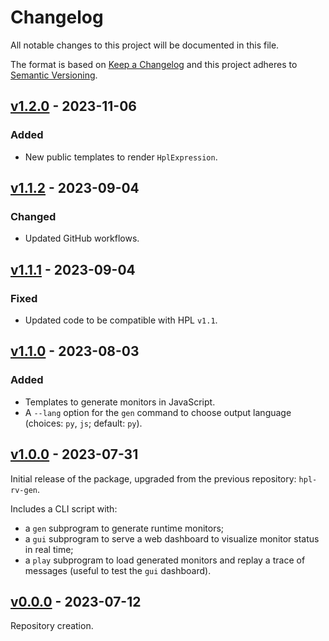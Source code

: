 # Changelog
All notable changes to this project will be documented in this file.

The format is based on [Keep a Changelog](http://keepachangelog.com/en/1.0.0/)
and this project adheres to [Semantic Versioning](http://semver.org/spec/v2.0.0.html).

## [v1.2.0](https://github.com/git-afsantos/hpl-rv/releases/tag/v1.2.0) - 2023-11-06
### Added
- New public templates to render `HplExpression`.

## [v1.1.2](https://github.com/git-afsantos/hpl-rv/releases/tag/v1.1.2) - 2023-09-04
### Changed
- Updated GitHub workflows.

## [v1.1.1](https://github.com/git-afsantos/hpl-rv/releases/tag/v1.1.1) - 2023-09-04
### Fixed
- Updated code to be compatible with HPL `v1.1`.

## [v1.1.0](https://github.com/git-afsantos/hpl-rv/releases/tag/v1.1.0) - 2023-08-03
### Added
- Templates to generate monitors in JavaScript.
- A `--lang` option for the `gen` command to choose output language (choices: `py`, `js`; default: `py`).

## [v1.0.0](https://github.com/git-afsantos/hpl-rv/releases/tag/v1.0.0) - 2023-07-31
Initial release of the package, upgraded from the previous repository: `hpl-rv-gen`.

Includes a CLI script with:

- a `gen` subprogram to generate runtime monitors;
- a `gui` subprogram to serve a web dashboard to visualize monitor status in real time;
- a `play` subprogram to load generated monitors and replay a trace of messages (useful to test the `gui` dashboard).

## [v0.0.0](https://github.com/git-afsantos/hpl-rv/releases/tag/v0.0.0) - 2023-07-12
Repository creation.
